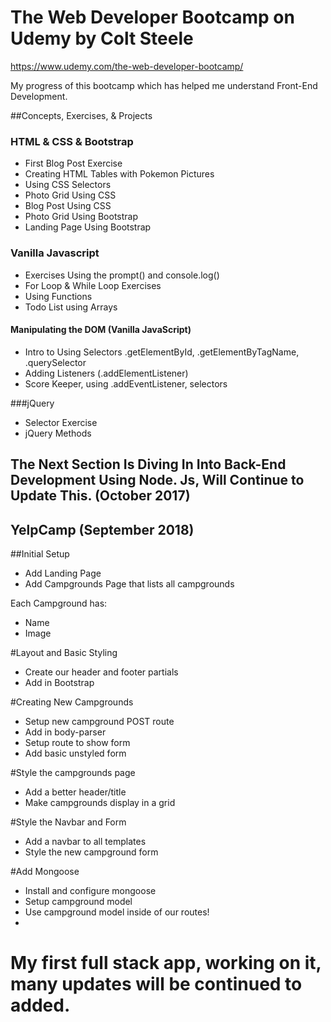 # The Web Developer Bootcamp on Udemy by Colt Steele

https://www.udemy.com/the-web-developer-bootcamp/

My progress of this bootcamp which has helped me understand Front-End Development.

##Concepts, Exercises, & Projects

### HTML & CSS & Bootstrap
- First Blog Post Exercise
- Creating HTML Tables with Pokemon Pictures
- Using CSS Selectors
- Photo Grid Using CSS
- Blog Post Using CSS 
- Photo Grid Using Bootstrap 
- Landing Page Using Bootstrap

### Vanilla Javascript
- Exercises Using the prompt() and console.log()
- For Loop & While Loop Exercises
- Using Functions
- Todo List using Arrays

#### Manipulating the DOM (Vanilla JavaScript)
- Intro to Using Selectors .getElementById, .getElementByTagName, .querySelector
- Adding Listeners (.addElementListener)
- Score Keeper, using .addEventListener, selectors

###jQuery
- Selector Exercise
- jQuery Methods

## The Next Section Is Diving In Into Back-End Development Using Node. Js, Will Continue to Update This. (October 2017)



## YelpCamp (September 2018)

##Initial Setup
* Add Landing Page
* Add Campgrounds Page that lists all campgrounds

Each Campground has:
   * Name
   * Image

#Layout and Basic Styling
* Create our header and footer partials
* Add in Bootstrap

#Creating New Campgrounds
* Setup new campground POST route
* Add in body-parser
* Setup route to show form
* Add basic unstyled form

#Style the campgrounds page
* Add a better header/title
* Make campgrounds display in a grid

#Style the Navbar and Form
* Add a navbar to all templates
* Style the new campground form

#Add Mongoose
* Install and configure mongoose
* Setup campground model
* Use campground model inside of our routes!
* 


# My first full stack app, working on it, many updates will be continued to added. 
